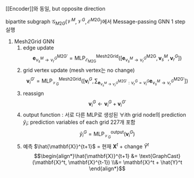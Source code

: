 [[Encoder]]와 동일, but opposite direction

bipartite subgraph $\mathcal{G}_{M2G}(\mathcal{V}^M, \mathcal{V}^G, \mathcal{E}^{M2G})$에서 Message-passing GNN 1 step 실행
1. Mesh2Grid GNN
	1) edge update $$\mathbf{e}^{\text{M2G}'}_{\nu_s^M \rightarrow \nu_r^G} = \text{MLP}^{\text{Mesh2Grid}}_{\mathcal{E}_{\text{M2G}}} \left( [ \mathbf{e}^{\text{M2G}}_{\nu_s^M \rightarrow \nu_r^G}, \mathbf{v}^M_s, \mathbf{v}^G_r ] \right)$$
	2) grid vertex update (mesh vertex는 no change)$$\mathbf{v}^{G'}_i = \text{MLP}^{\text{Mesh2Grid}}_{\mathcal{V}_G} \left( \left[ \mathbf{v}^G_i, \sum_{\mathbf{e}^{\text{M2G}'}_{\nu_s^M \rightarrow \nu_r^G} : \nu_r^G = \nu^G_i} \mathbf{e}^{\text{M2G}'}_{\nu_s^M \rightarrow \nu_r^G} \right] \right)$$
	3) reassign$$\mathbf{v}^G_i \leftarrow \mathbf{v}^G_i + \mathbf{v}^{G'}_i$$
	4) output function
	   : 서로 다른 MLP로 생성된 $\forall i$th grid node의 prediction $\hat{y}_i$;
	   prediction variables of each grid 227개 포함 $$\hat{y}_i^G = \text{MLP}^{\text{output}}_{\mathcal{V}_G} (\mathbf{v}^{G}_i) $$
	5) 예측 $\hat{\mathbf{X}}^{t+1}$ = 현재 $\mathbf{X}^t$ + change $\hat{Y}^t$
$$\begin{align*}\hat{\mathbf{X}}^{t+1} &= \text{GraphCast}(\mathbf{X}^t, \mathbf{X}^{t-1}) \\&= \mathbf{X}^t + \hat{Y}^t \end{align*}$$

 